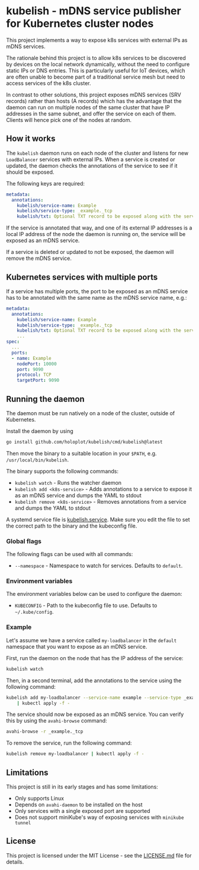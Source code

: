 # kubelish - mDNS service publisher for Kubernetes cluster nodes

This project implements a way to expose k8s services with external IPs as mDNS services.

The rationale behind this project is to allow k8s services to be discovered by
devices on the local network dynamically, without the need to configure static IPs
or DNS entries. This is particularly useful for IoT devices, which are often unable
to become part of a traditional service mesh but need to access services of
the k8s cluster.

In contrast to other solutions, this project exposes mDNS services (SRV records)
rather than hosts (A records) which has the advantage that the daemon can run
on multiple nodes of the same cluster that have IP addresses in the same subnet,
and offer the service on each of them. Clients will hence pick one of the nodes at
random.

## How it works

The `kubelish` daemon runs on each node of the cluster and listens for new `LoadBalancer`
services with external IPs. When a service is created or updated, the daemon checks
the annotations of the service to see if it should be exposed.

The following keys are required:

```yaml
metadata:
  annotations:
    kubelish/service-name: Example
    kubelish/service-type: _example._tcp
    kubelish/txt: Optional TXT record to be exposed along with the service on mDNS
```

If the service is annotated that way, and one of its external IP addresses is
a local IP address of the node the daemon is running on, the service will be
exposed as an mDNS service.

If a service is deleted or updated to not be exposed, the daemon will remove
the mDNS service.

## Kubernetes services with multiple ports

If a service has multiple ports, the port to be exposed as an mDNS service
has to be annotated with the same name as the mDNS service name, e.g.:

```yaml
metadata:
  annotations:
    kubelish/service-name: Example
    kubelish/service-type: _example._tcp
    kubelish/txt: Optional TXT record to be exposed along with the service on mDNS
    ...
spec:
  ...
  ports:
  - name: Example
    nodePort: 10000
    port: 9090
    protocol: TCP
    targetPort: 9090
```

## Running the daemon

The daemon must be run natively on a node of the cluster, outside of Kubernetes.

Install the daemon by using

```bash
go install github.com/holoplot/kubelish/cmd/kubelish@latest
```

Then move the binary to a suitable location in your `$PATH`, e.g. `/usr/local/bin/kubelish`.

The binary supports the following commands:

- `kubelish watch` - Runs the watcher daemon
- `kubelish add <k8s-service>` - Adds annotations to a service to expose it as an mDNS service and dumps the YAML to stdout
- `kubelish remove <k8s-service>` - Removes annotations from a service and dumps the YAML to stdout

A systemd service file is [kubelish.service](provided). Make sure you
edit the file to set the correct path to the binary and the kubeconfig file.

### Global flags

The following flags can be used with all commands:
* `--namespace` - Namespace to watch for services. Defaults to `default`.

### Environment variables

The environment variables below can be used to configure the daemon:

- `KUBECONFIG` - Path to the kubeconfig file to use. Defaults to `~/.kube/config`.

### Example

Let's assume we have a service called `my-loadbalancer` in the `default` namespace that
you want to expose as an mDNS service.

First, run the daemon on the node that has the IP address of the service:

```bash
kubelish watch
```

Then, in a second terminal, add the annotations to the service using the following command:

```bash
kubelish add my-loadbalancer --service-name example --service-type _example._tcp --txt Example \
	| kubectl apply -f -
```

The service should now be exposed as an mDNS service. You can verify this by using
the `avahi-browse` command:

```bash
avahi-browse -r _example._tcp
```

To remove the service, run the following command:

```bash
kubelish remove my-loadbalancer | kubectl apply -f -
```

## Limitations

This project is still in its early stages and has some limitations:

- Only supports Linux
- Depends on `avahi-daemon` to be installed on the host
- Only services with a single exposed port are supported
- Does not support miniKube's way of exposing services with `minikube tunnel`

## License

This project is licensed under the MIT License - see the [LICENSE.md](LICENSE.md) file for details.
